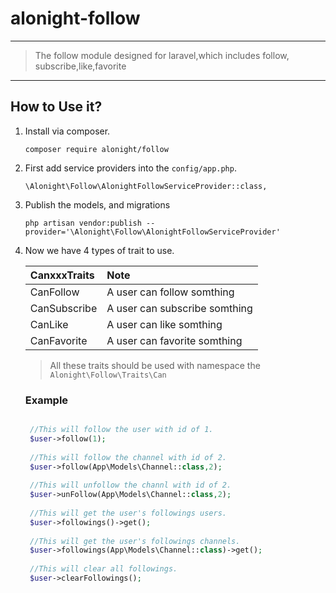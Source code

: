 # alonight-follow
---

> The follow module designed for laravel,which includes follow, subscribe,like,favorite
---

## How to Use it?

1. Install via composer.

   `composer require alonight/follow` 
2. First add service providers into the `config/app.php`.

    `\Alonight\Follow\AlonightFollowServiceProvider::class,`
3. Publish the models, and migrations

   `php artisan vendor:publish --provider='\Alonight\Follow\AlonightFollowServiceProvider'`
4. Now we have 4 types of trait to use.

   | CanxxxTraits| Note|
   | :--- | :--- |
   | CanFollow | A user can follow somthing|
   | CanSubscribe| A user can subscribe somthing|
   | CanLike| A user can like somthing|
   | CanFavorite| A user can favorite somthing|
   
   > All these traits should be used with namespace the `Alonight\Follow\Traits\Can` 
   
   ### Example
   ```php
   
    //This will follow the user with id of 1.
    $user->follow(1); 
 
    //This will follow the channel with id of 2.
    $user->follow(App\Models\Channel::class,2); 
 
    //This will unfollow the channl with id of 2.
    $user->unFollow(App\Models\Channel::class,2);
 
    //This will get the user's followings users.
    $user->followings()->get();
 
    //This will get the user's followings channels.
    $user->followings(App\Models\Channel::class)->get();
 
    //This will clear all followings.
    $user->clearFollowings();

   ```
   
   

